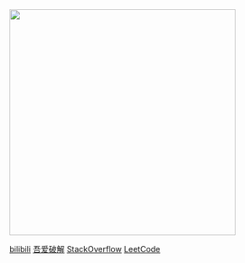 <img align="center" width="400" src="https://github-readme-stats.vercel.app/api?username=360736293&theme=transparent&include_all_commits=true&show_icons=true&hide_border=true" />

<p> 
  <a href="https://space.bilibili.com/2503390">bilibili</a>
  <a href="https://www.52pojie.cn/home.php?mod=space&uid=1718804&do=thread&view=me&from=space">吾爱破解</a>
  <a href="https://stackoverflow.com/users/15413886/guardian">StackOverflow</a>
  <a href="https://leetcode.cn/u/guardian-6/">LeetCode</a>
</p> 
